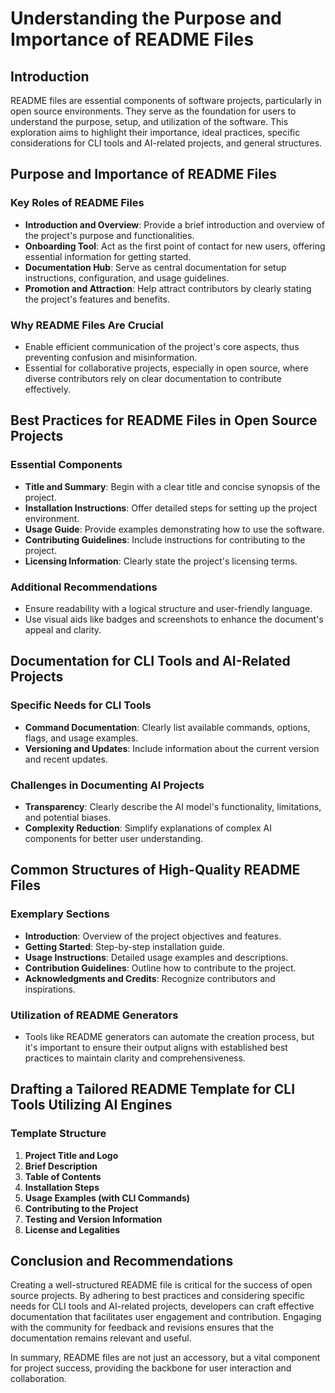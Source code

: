 # Understanding the Purpose and Importance of README Files

## Introduction

README files are essential components of software projects, particularly in open source environments. They serve as the foundation for users to understand the purpose, setup, and utilization of the software. This exploration aims to highlight their importance, ideal practices, specific considerations for CLI tools and AI-related projects, and general structures.

## Purpose and Importance of README Files

### Key Roles of README Files
- **Introduction and Overview**: Provide a brief introduction and overview of the project's purpose and functionalities.
- **Onboarding Tool**: Act as the first point of contact for new users, offering essential information for getting started.
- **Documentation Hub**: Serve as central documentation for setup instructions, configuration, and usage guidelines.
- **Promotion and Attraction**: Help attract contributors by clearly stating the project's features and benefits.
  
### Why README Files Are Crucial
- Enable efficient communication of the project's core aspects, thus preventing confusion and misinformation.
- Essential for collaborative projects, especially in open source, where diverse contributors rely on clear documentation to contribute effectively.
  
## Best Practices for README Files in Open Source Projects

### Essential Components
- **Title and Summary**: Begin with a clear title and concise synopsis of the project.
- **Installation Instructions**: Offer detailed steps for setting up the project environment.
- **Usage Guide**: Provide examples demonstrating how to use the software.
- **Contributing Guidelines**: Include instructions for contributing to the project.
- **Licensing Information**: Clearly state the project's licensing terms.

### Additional Recommendations
- Ensure readability with a logical structure and user-friendly language.
- Use visual aids like badges and screenshots to enhance the document's appeal and clarity.

## Documentation for CLI Tools and AI-Related Projects

### Specific Needs for CLI Tools
- **Command Documentation**: Clearly list available commands, options, flags, and usage examples.
- **Versioning and Updates**: Include information about the current version and recent updates.

### Challenges in Documenting AI Projects
- **Transparency**: Clearly describe the AI model's functionality, limitations, and potential biases.
- **Complexity Reduction**: Simplify explanations of complex AI components for better user understanding.

## Common Structures of High-Quality README Files

### Exemplary Sections
- **Introduction**: Overview of the project objectives and features.
- **Getting Started**: Step-by-step installation guide.
- **Usage Instructions**: Detailed usage examples and descriptions.
- **Contribution Guidelines**: Outline how to contribute to the project.
- **Acknowledgments and Credits**: Recognize contributors and inspirations.

### Utilization of README Generators
- Tools like README generators can automate the creation process, but it's important to ensure their output aligns with established best practices to maintain clarity and comprehensiveness.

## Drafting a Tailored README Template for CLI Tools Utilizing AI Engines

### Template Structure
1. **Project Title and Logo**
2. **Brief Description**
3. **Table of Contents**
4. **Installation Steps**
5. **Usage Examples (with CLI Commands)**
6. **Contributing to the Project**
7. **Testing and Version Information**
8. **License and Legalities**

## Conclusion and Recommendations

Creating a well-structured README file is critical for the success of open source projects. By adhering to best practices and considering specific needs for CLI tools and AI-related projects, developers can craft effective documentation that facilitates user engagement and contribution. Engaging with the community for feedback and revisions ensures that the documentation remains relevant and useful. 

In summary, README files are not just an accessory, but a vital component for project success, providing the backbone for user interaction and collaboration.